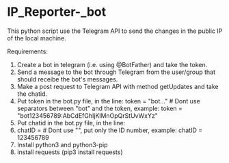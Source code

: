 # IP_Reporter-_bot
This python script use the Telegram API to send the changes in the public IP of the local machine. 

Requirements:
1. Create a bot in telegram (i.e. using @BotFather) and take the token.
2. Send a message to the bot through Telegram from the user/group that should receibe the bot's messages.
3. Make a post request to Telegram API with method getUpdates and take the chatid.
4. Put token in the bot.py file, in the line:
  token = "bot..." # Dont use separators between "bot" and the token, example: token = "bot123456789:AbCdEfGhIjKlMnOpQrStUvWxYz"
5. Put chatid in the bot.py file, in the line:
6. chatID =         # Dont use "", put only the ID number, example: chatID = 123456789
7. Install python3 and python3-pip
8. install requests (pip3 install requests)
